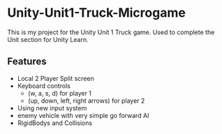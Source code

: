 # Unity-Unit1-Truck-Microgame

This is my project for the Unity Unit 1 Truck game. Used to complete the Unit section for Unity Learn.

## Features

- Local 2 Player Split screen
- Keyboard controls
  - (w, a, s, d) for player 1
  - (up, down, left, right arrows) for player 2
- Using new input system
- enemy vehicle with very simple go forward AI
- RigidBodys and Collisions
  
